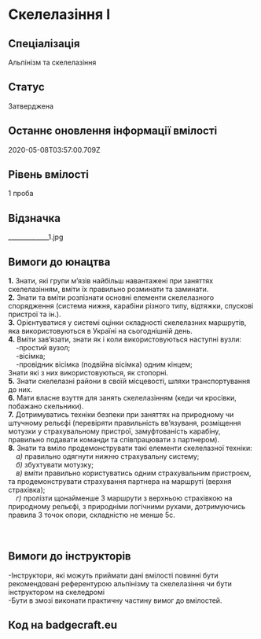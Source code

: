 # Скелелазіння І

## Спеціалізація

Альпінізм та скелелазіння

## Статус

Затверджена

## Останнє оновлення інформації вмілості

2020-05-08T03:57:00.709Z

## Рівень вмілості

1 проба

## Відзначка

_____________1.jpg

## Вимоги до юнацтва

<span><b>1.</b> Знати, які групи
м’язів найбільш навантажені при заняттях скелелазінням, вміти їх правильно
розминати та заминати.<br>
<b>2.</b> Знати та вміти розпізнати основні елементи скелелазного спорядження (система
нижня, карабіни різного типу, відтяжки, спускові пристрої та ін.).<br>
<b>3.</b> Орієнтуватися у системі оцінки складності скелелазних маршрутів, яка
використовуються в Україні на сьогоднішній день.<br>
<b>4.</b> Вміти зав’язати, знати як і коли використовуються наступні вузли:<br>&nbsp; &nbsp; -простий вузол;<br>&nbsp; &nbsp; -вісімка;<br>&nbsp; &nbsp; -провідник вісімка (подвійна вісімка) одним кінцем;<br>
Знати які з них використовуються, як стопорні.<br>
<b>5.</b> Знати скелелазні райони в своїй місцевості, шляхи транспортування до них. <br>
<b>6.</b> Мати власне взуття для занять скелелазінням (кеди чи кросівки, побажано
скельники).<br>
<b>7</b></span><b>.</b> Дотримуватись техніки безпеки при заняттях на природному чи штучному
рельєфі (перевіряти правильність вв’язуваня<span>, розміщення мотузки у страхувальному пристрої, замуфтованість карабіну,
правильно подавати команди та співпрацювати з партнером).<br>
<b>8.</b> Знати та вміло продемонструвати такі елементи скелелазної техніки:<br>&nbsp; &nbsp; <i>а)</i> правильно одягнути нижню страхувальну систему;<br>&nbsp; &nbsp; <i>б)</i> збухтувати мотузку;<br>&nbsp; &nbsp; <i>в)</i> в</span>міти правильно
користуватись одним страхувальним пристроєм, та продемонструвати страхування партнера на <span>маршруті (верхня страхівка);<br>&nbsp; &nbsp; <i>г)</i> пролізти щонайменше 3 маршрути з верхньою страхівкою на природному рельєфі,
з природніми логічними рухами, дотримуючись правила 3 точок опори, складністю
не менше 5с. <br>
<br>
</span><span>
<br>
</span>

## Вимоги до інструкторів

<p><span>-Інструктори, які можуть
приймати дані вмілості повинні бути рекомендовані референтурою альпінізму та
скелелазіння чи бути інструктором на скеледромі
<br>
-Бути в змозі виконати практичну частину вимог до вмілостей.</span></p>

## Код на badgecraft.eu

